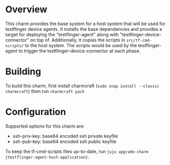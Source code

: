 # Overview

This charm provides the base system for a host system that will be used for
testflinger device agents. It installs the base dependencies and provides a
target for deploying the "testflinger-agent" along with
"testflinger-device-connector" on top of. Additionally, it copies the scripts
in `src/tf-cmd-scripts/` to the host system. The scripts would be used by the
testflinger-agent to trigger the testflinger-device-connector at each phase.

# Building
To build this charm, first install charmcraft (`sudo snap install --classic
charmcraft`) then run `charmcraft pack`

# Configuration
Supported options for this charm are:

  - ssh-priv-key:
      base64 encoded ssh private keyfile
  - ssh-pub-key:
      base64 encoded ssh public keyfile

To keep the tf-cmd-scripts files up-to-date, run `juju upgrade-charm
{testflinger-agent-host-application}`.